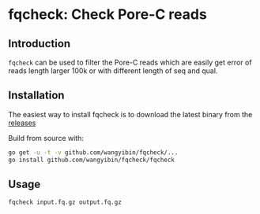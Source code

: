 # fqcheck: Check Pore-C reads

## Introduction 

`fqcheck` can be used to filter the Pore-C reads which are easily get error of reads length larger 100k or with different length of seq and qual.  

## Installation
The easiest way to install fqcheck is to download the latest binary from the [releases](https://github.com/wangyibin/fqcheck/releases/latest)  

Build from source with:
```bash
go get -u -t -v github.com/wangyibin/fqcheck/...
go install github.com/wangyibin/fqcheck/fqcheck
```

## Usage
```bash
fqcheck input.fq.gz output.fq.gz
```
